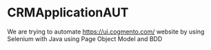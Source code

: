 # CRMApplicationAUT
We are trying to automate https://ui.cogmento.com/ website by using Selenium with Java using Page Object Model and BDD

